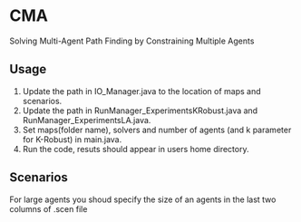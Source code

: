 # CMA
Solving Multi-Agent Path Finding by Constraining Multiple Agents

## Usage
1. Update the path in IO_Manager.java to the location of maps and scenarios.
2. Update the path in RunManager_ExperimentsKRobust.java and RunManager_ExperimentsLA.java.
3. Set maps(folder name), solvers and number of agents (and k parameter for K-Robust) in main.java.
4. Run the code, resuts should appear in users home directory.

## Scenarios
For large agents you shoud specify the size of an agents in the last two columns of .scen file
